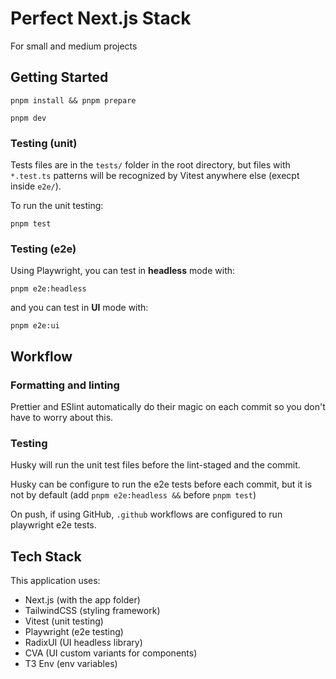 # Perfect Next.js Stack

For small and medium projects

## Getting Started

`pnpm install && pnpm prepare`

`pnpm dev`

### Testing (unit)

Tests files are in the `tests/` folder in the root directory, but files with `*.test.ts` patterns will be recognized by Vitest anywhere else (execpt inside `e2e/`).

To run the unit testing:

`pnpm test`

### Testing (e2e)

Using Playwright, you can test in **headless** mode with:

`pnpm e2e:headless`

and you can test in **UI** mode with:

`pnpm e2e:ui`

## Workflow

### Formatting and linting

Prettier and ESlint automatically do their magic on each commit so you don't have to worry about this.

### Testing

Husky will run the unit test files before the lint-staged and the commit.

Husky can be configure to run the e2e tests before each commit, but it is not by default (add `pnpm e2e:headless &&` before `pnpm test`)

On push, if using GitHub, `.github` workflows are configured to run playwright e2e tests.

## Tech Stack

This application uses:

- Next.js (with the app folder)
- TailwindCSS (styling framework)
- Vitest (unit testing)
- Playwright (e2e testing)
- RadixUI (UI headless library)
- CVA (UI custom variants for components)
- T3 Env (env variables)
